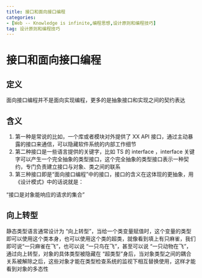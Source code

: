 ```yaml
---
title: 接口和面向接口编程
categories: 
- [Web -- Knowledge is infinite,编程思想,设计原则和编程技巧]
tag: 设计原则和编程技巧
---
```

# 接口和面向接口编程
## 定义
面向接口编程并不是面向实现编程，更多的是抽象接口和实现之间的契约表达
## 含义

1. 第一种是常说的比如，一个库或者模块对外提供了 XX API 接口，通过主动暴露的接口来通信，可以隐藏软件系统的内部工作细节
2. 第二种接口是一些语言提供的关键字，比如 TS 的 interface ，interface 关键字可以产生一个完全抽象的类型接口，这个完全抽象的类型接口表示一种契约，专门负责建立接口与对象、类之间的联系
3. 第三种接口即是“面向接口编程”中的接口，接口的含义在这体现的更抽象，用《设计模式》中的话说就是：

“接口是对象能响应的请求的集合”
## 向上转型
静态类型语言通常设计为 “向上转型”，当给一个类变量赋值时，这个变量的类型即可以使用这个类本身，也可以使用这个类的超类，就像看到填上有只麻雀，我们即可说“一只麻雀在飞”，也可以说 “一只鸟在飞”，甚至可以说 “一只动物在飞”，通过向上转型，对象的具体类型被隐藏在 “超类型”身后，当对象类型之间的耦合关系被解除之后，这些对象才能在类型检查系统的监视下相互替换使用，这样才能看到对象的多态性
